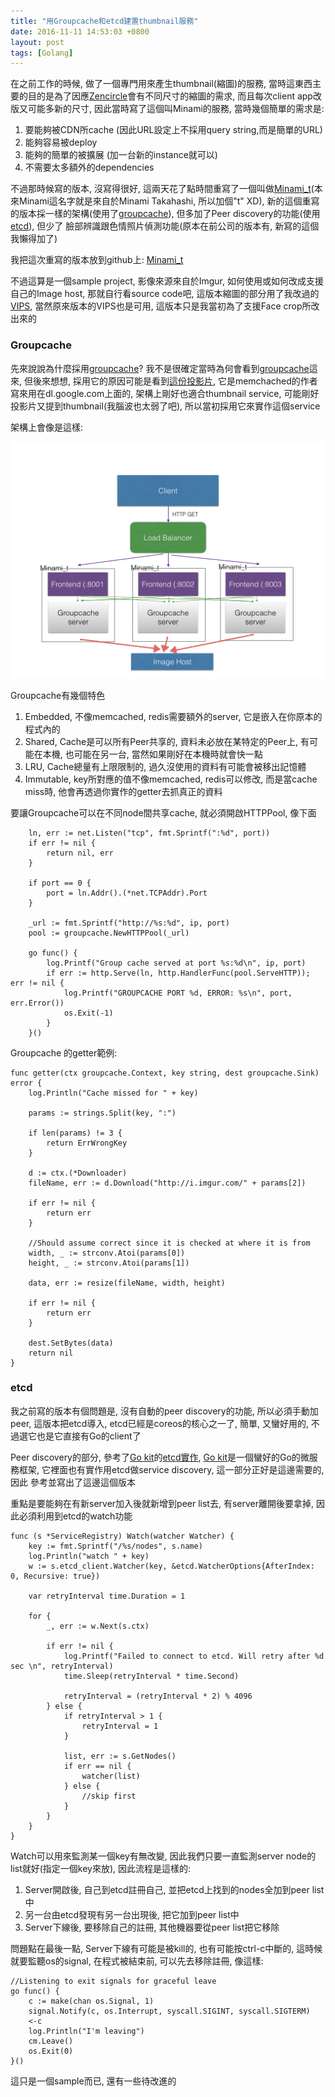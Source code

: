 ```yaml
---
title: "用Groupcache和etcd建置thumbnail服務"
date: 2016-11-11 14:53:03 +0800
layout: post
tags: [Golang]
---
```

在之前工作的時候, 做了一個專門用來產生thumbnail(縮圖)的服務, 當時這東西主要的目的是為了因應[Zencircle](http://www.zencircle.com)會有不同尺寸的縮圖的需求,
而且每次client app改版又可能多新的尺寸, 因此當時寫了這個叫Minami的服務, 當時幾個簡單的需求是:

1. 要能夠被CDN所cache (因此URL設定上不採用query string,而是簡單的URL)
1. 能夠容易被deploy
1. 能夠的簡單的被擴展 (加一台新的instance就可以)
1. 不需要太多額外的dependencies

不過那時候寫的版本, 沒寫得很好, 這兩天花了點時間重寫了一個叫做[Minami_t](https://github.com/julianshen/minami_t)(本來Minami這名字就是來自於Minami Takahashi, 所以加個"t" XD),
新的這個重寫的版本採一樣的架構(使用了[groupcache](https://github.com/golang/groupcache)), 但多加了Peer discovery的功能(使用[etcd](https://github.com/coreos/etcd)), 但少了
臉部辨識跟色情照片偵測功能(原本在前公司的版本有, 新寫的這個我懶得加了)

我把這次重寫的版本放到github上: [Minami_t](https://github.com/julianshen/minami_t)

不過這算是一個sample project, 影像來源來自於Imgur, 如何使用或如何改成支援自己的Image host, 那就自行看source code吧, 這版本縮圖的部分用了我改過的[VIPS](https://github.com/julianshen/vips),
當然原來版本的VIPS也是可用, 這版本只是我當初為了支援Face crop所改出來的

### Groupcache ###

先來說說為什麼採用[groupcache](https://github.com/golang/groupcache)? 我不是很確定當時為何會看到[groupcache](https://github.com/golang/groupcache)這來, 但後來想想, 採用它的原因可能是看到[這份投影片](https://talks.golang.org/2013/oscon-dl.slide#43),
它是memchached的作者寫來用在dl.google.com上面的, 架構上剛好也適合thumbnail service, 可能剛好投影片又提到thumbnail(我腦波也太弱了吧), 所以當初採用它來實作這個service

架構上會像是這樣:

![](/images/posts/minami1.001.jpeg)

Groupcache有幾個特色

1. Embedded, 不像memcached, redis需要額外的server, 它是嵌入在你原本的程式內的
1. Shared, Cache是可以所有Peer共享的, 資料未必放在某特定的Peer上, 有可能在本機, 也可能在另一台, 當然如果剛好在本機時就會快一點
1. LRU, Cache總量有上限限制的, 過久沒使用的資料有可能會被移出記憶體
1. Immutable, key所對應的值不像memcached, redis可以修改, 而是當cache miss時, 他會再透過你實作的getter去抓真正的資料

要讓Groupcache可以在不同node間共享cache, 就必須開啟HTTPPool, 像下面

```golang
	ln, err := net.Listen("tcp", fmt.Sprintf(":%d", port))
	if err != nil {
		return nil, err
	}

	if port == 0 {
		port = ln.Addr().(*net.TCPAddr).Port
	}

	_url := fmt.Sprintf("http://%s:%d", ip, port)
	pool := groupcache.NewHTTPPool(_url)

	go func() {
		log.Printf("Group cache served at port %s:%d\n", ip, port)
		if err := http.Serve(ln, http.HandlerFunc(pool.ServeHTTP)); err != nil {
			log.Printf("GROUPCACHE PORT %d, ERROR: %s\n", port, err.Error())
			os.Exit(-1)
		}
	}()
```

Groupcache 的getter範例:

```golang
func getter(ctx groupcache.Context, key string, dest groupcache.Sink) error {
	log.Println("Cache missed for " + key)

	params := strings.Split(key, ":")

	if len(params) != 3 {
		return ErrWrongKey
	}

	d := ctx.(*Downloader)
	fileName, err := d.Download("http://i.imgur.com/" + params[2])

	if err != nil {
		return err
	}

	//Should assume correct since it is checked at where it is from
	width, _ := strconv.Atoi(params[0])
	height, _ := strconv.Atoi(params[1])

	data, err := resize(fileName, width, height)

	if err != nil {
		return err
	}

	dest.SetBytes(data)
	return nil
}
```

### etcd ###

我之前寫的版本有個問題是, 沒有自動的peer discovery的功能, 所以必須手動加peer, 這版本把etcd導入, etcd已經是coreos的核心之一了, 簡單, 又蠻好用的,
不過選它也是它直接有Go的client了

Peer discovery的部分, 參考了[Go kit](https://github.com/go-kit/kit)的[etcd實作](https://github.com/go-kit/kit/tree/master/sd/etcd),
[Go kit](https://github.com/go-kit/kit)是一個蠻好的Go的微服務框架, 它裡面也有實作用etcd做service discovery, 這一部分正好是這邊需要的, 因此
參考並寫出了這邊這個版本

重點是要能夠在有新server加入後就新增到peer list去, 有server離開後要拿掉, 因此必須利用到etcd的watch功能

```golang
func (s *ServiceRegistry) Watch(watcher Watcher) {
	key := fmt.Sprintf("/%s/nodes", s.name)
	log.Println("watch " + key)
	w := s.etcd_client.Watcher(key, &etcd.WatcherOptions{AfterIndex: 0, Recursive: true})

	var retryInterval time.Duration = 1

	for {
		_, err := w.Next(s.ctx)

		if err != nil {
			log.Printf("Failed to connect to etcd. Will retry after %d sec \n", retryInterval)
			time.Sleep(retryInterval * time.Second)

			retryInterval = (retryInterval * 2) % 4096
		} else {
			if retryInterval > 1 {
				retryInterval = 1
			}

			list, err := s.GetNodes()
			if err == nil {
				watcher(list)
			} else {
				//skip first
			}
		}
	}
}
````

Watch可以用來監測某一個key有無改變, 因此我們只要一直監測server node的list就好(指定一個key來放), 因此流程是這樣的:

1. Server開啟後, 自己到etcd註冊自己, 並把etcd上找到的nodes全加到peer list中
1. 另一台由etcd發現有另一台出現後, 把它加到peer list中
1. Server下線後, 要移除自己的註冊, 其他機器要從peer list把它移除

問題點在最後一點, Server下線有可能是被kill的, 也有可能按ctrl-c中斷的, 這時候就要監聽os的signal,
在程式被結束前, 可以先去移除註冊, 像這樣:

```golang
//Listening to exit signals for graceful leave
go func() {
	c := make(chan os.Signal, 1)
	signal.Notify(c, os.Interrupt, syscall.SIGINT, syscall.SIGTERM)
	<-c
	log.Println("I'm leaving")
	cm.Leave()
	os.Exit(0)
}()
```

這只是一個sample而已, 還有一些待改進的